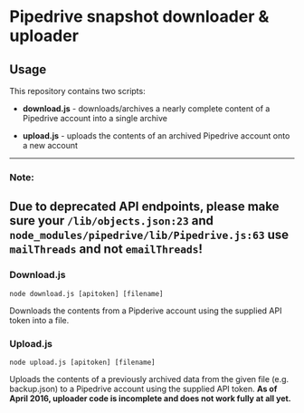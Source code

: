Pipedrive snapshot downloader & uploader
========================================


## Usage

This repository contains two scripts:

 * **download.js** - downloads/archives a nearly complete content of a Pipedrive account into a single archive

 * **upload.js** - uploads the contents of an archived Pipedrive account onto a new account
---
### Note:
Due to deprecated API endpoints, please make sure your `/lib/objects.json:23` and `node_modules/pipedrive/lib/Pipedrive.js:63`
use `mailThreads` and not `emailThreads`!
---

### Download.js

```
node download.js [apitoken] [filename]
```

Downloads the contents from a Pipderive account using the supplied API token into a file.

### Upload.js

```
node upload.js [apitoken] [filename]
```

Uploads the contents of a previously archived data from the given file (e.g. backup.json) to a Pipedrive account using the supplied API token. **As of April 2016, uploader code is incomplete and does not work fully at all yet.**
